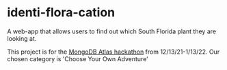 # identi-flora-cation
A web-app that allows users to find out which South Florida plant they are looking at.

This project is for the [MongoDB Atlas hackathon](https://dev.to/devteam/announcing-the-mongodb-atlas-hackathon-on-dev-4b6m) from 12/13/21-1/13/22. Our chosen category is 'Choose Your Own Adventure'
